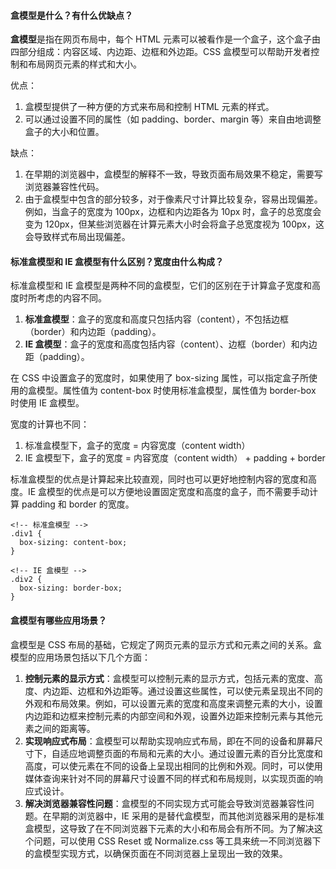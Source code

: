 <!--
 * @Author: Shu Binqi
 * @Date: 2023-03-15 13:48:37
 * @LastEditors: Shu Binqi
 * @LastEditTime: 2023-03-15 13:59:50
 * @Description: 盒模型
 * @Version: 1.0.0
 * @FilePath: \pcc-webd:\BaiduSyncdisk\Git\CSS-盒模型.md
-->

#### 盒模型是什么？有什么优缺点？

**盒模型**是指在网页布局中，每个 HTML 元素可以被看作是一个盒子，这个盒子由四部分组成：内容区域、内边距、边框和外边距。CSS 盒模型可以帮助开发者控制和布局网页元素的样式和大小。

优点：

1. 盒模型提供了一种方便的方式来布局和控制 HTML 元素的样式。
1. 可以通过设置不同的属性（如 padding、border、margin 等）来自由地调整盒子的大小和位置。

缺点：

1. 在早期的浏览器中，盒模型的解释不一致，导致页面布局效果不稳定，需要写浏览器兼容性代码。
1. 由于盒模型中包含的部分较多，对于像素尺寸计算比较复杂，容易出现偏差。例如，当盒子的宽度为 100px，边框和内边距各为 10px 时，盒子的总宽度会变为 120px，但某些浏览器在计算元素大小时会将盒子总宽度视为 100px，这会导致样式布局出现偏差。

#### 标准盒模型和 IE 盒模型有什么区别？宽度由什么构成？

标准盒模型和 IE 盒模型是两种不同的盒模型，它们的区别在于计算盒子宽度和高度时所考虑的内容不同。

1. **标准盒模型**：盒子的宽度和高度只包括内容（content），不包括边框（border）和内边距（padding）。
1. **IE 盒模型**：盒子的宽度和高度包括内容（content）、边框（border）和内边距（padding）。

在 CSS 中设置盒子的宽度时，如果使用了 box-sizing 属性，可以指定盒子所使用的盒模型。属性值为 content-box 时使用标准盒模型，属性值为 border-box 时使用 IE 盒模型。

宽度的计算也不同：

1. 标准盒模型下，盒子的宽度 = 内容宽度（content width）
1. IE 盒模型下，盒子的宽度 = 内容宽度（content width） + padding + border

标准盒模型的优点是计算起来比较直观，同时也可以更好地控制内容的宽度和高度。IE 盒模型的优点是可以方便地设置固定宽度和高度的盒子，而不需要手动计算 padding 和 border 的宽度。

```
<!-- 标准盒模型 -->
.div1 {
  box-sizing: content-box;
}

<!-- IE 盒模型 -->
.div2 {
  box-sizing: border-box;
}
```

#### 盒模型有哪些应用场景？

盒模型是 CSS 布局的基础，它规定了网页元素的显示方式和元素之间的关系。盒模型的应用场景包括以下几个方面：

1. **控制元素的显示方式**：盒模型可以控制元素的显示方式，包括元素的宽度、高度、内边距、边框和外边距等。通过设置这些属性，可以使元素呈现出不同的外观和布局效果。例如，可以设置元素的宽度和高度来调整元素的大小，设置内边距和边框来控制元素的内部空间和外观，设置外边距来控制元素与其他元素之间的距离等。
1. **实现响应式布局**：盒模型可以帮助实现响应式布局，即在不同的设备和屏幕尺寸下，自适应地调整页面的布局和元素的大小。通过设置元素的百分比宽度和高度，可以使元素在不同的设备上呈现出相同的比例和外观。同时，可以使用媒体查询来针对不同的屏幕尺寸设置不同的样式和布局规则，以实现页面的响应式设计。
1. **解决浏览器兼容性问题**：盒模型的不同实现方式可能会导致浏览器兼容性问题。在早期的浏览器中，IE 采用的是替代盒模型，而其他浏览器采用的是标准盒模型，这导致了在不同浏览器下元素的大小和布局会有所不同。为了解决这个问题，可以使用 CSS Reset 或 Normalize.css 等工具来统一不同浏览器下的盒模型实现方式，以确保页面在不同浏览器上呈现出一致的效果。
